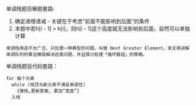 单调栈题目解题套路:
1. 确定递增递减 - 关键在于考虑"前面不能影响到后面"的条件
2. 本题中若h[i - 1] > h[i]，则h[i - 1]这个高度就无法影响到后面，自然可以单独计算


```
单调栈用途不太广泛，只处理一种典型的问题，叫做 Next Greater Element。本文用讲解单调队列的算法模版解决这类问题，并且探讨处理「循环数组」的策略。

```

单调栈题目代码套路：

  
    for 每个元素 
      while (栈顶与新元素不满足单调性)  
        {弹栈,更新答案, 累加“宽度”}
      入栈